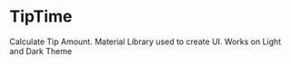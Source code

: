 # TipTime
Calculate Tip  Amount. 
Material Library used to create UI.
Works on Light and Dark Theme
